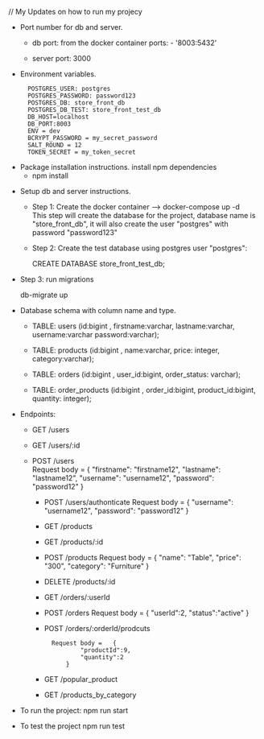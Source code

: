 // My Updates on how to run my projecy

- Port number for db and server.

  - db port: from the docker container ports: - '8003:5432'

  - server port: 3000

* Environment variables.

        POSTGRES_USER: postgres
        POSTGRES_PASSWORD: password123
        POSTGRES_DB: store_front_db
        POSTGRES_DB_TEST: store_front_test_db
        DB_HOST=localhost
        DB_PORT:8003
        ENV = dev
        BCRYPT_PASSWORD = my_secret_password
        SALT_ROUND = 12
        TOKEN_SECRET = my_token_secret

- Package installation instructions. install npm dependencies
  - npm install

* Setup db and server instructions.

  - Step 1: Create the docker container --> docker-compose up -d  
     This step will create the database for the project, database name is "store_front_db",
    it will also create the user "postgres" with password "password123"

  - Step 2: Create the test database using postgres user "postgres":

    CREATE DATABASE store_front_test_db;

- Step 3: run migrations

  db-migrate up

- Database schema with column name and type.


    - TABLE: users (id:bigint , firstname:varchar, lastname:varchar,
    username:varchar password:varchar);

    - TABLE: products (id:bigint , name:varchar, price: integer, category:varchar);

    - TABLE: orders (id:bigint , user_id:bigint, order_status: varchar);

    - TABLE: order_products (id:bigint , order_id:bigint, product_id:bigint,
    quantity: integer);

- Endpoints:

  - GET /users
  - GET /users/:id
  - POST /users  
     Request body = { "firstname": "firstname12", "lastname": "lastname12", "username":
    "username12", "password": "password12" }


    - POST /users/authonticate
                    Request body = {  "username": "username12",
                                "password": "password12"
                    }


    - GET /products
    - GET /products/:id
    - POST /products
                Request body = {
                        "name": "Table",
                        "price": "300",
                        "category": "Furniture"
                    }
    - DELETE /products/:id



    - GET /orders/:userId
    - POST /orders
                Request body =  {
                        "userId":2,
                        "status":"active"
                    }

    - POST /orders/:orderId/prodcuts

            Request body =   {
                    "productId":9,
                    "quantity":2
                }

    - GET /popular_product
    - GET /products_by_category

- To run the project: npm run start

- To test the project npm run test
